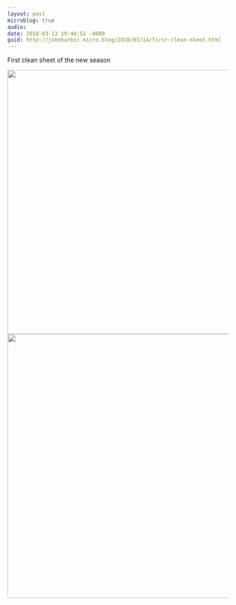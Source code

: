 ```yaml
---
layout: post
microblog: true
audio: 
date: 2018-03-13 19:44:52 -0600
guid: http://johnbarbic.micro.blog/2018/03/14/first-clean-sheet.html
---
```

First clean sheet of the new season

<img src="http://www.barbic.com/uploads/2018/b3cecfbcf0.jpg" width="600" height="600" /><img src="http://www.barbic.com/uploads/2018/8c648f2e1f.jpg" width="600" height="600" />
